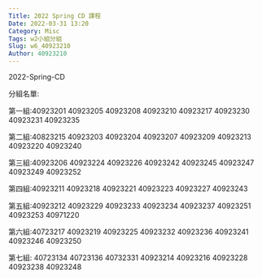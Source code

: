 ```yaml
---
Title: 2022 Spring CD 課程
Date: 2022-03-31 13:20
Category: Misc
Tags: w2小組分組
Slug: w6_40923210
Author: 40923210
---
```


2022-Spring-CD

<!-- PELICAN_END_SUMMARY -->
分組名單:

第一組:40923201 	40923205 40923208 40923210 40923217 40923230 40923231 40923235
	
第二組:40823215	40923203 40923204 40923207 40923209 40923213 40923220 40923240
	
第三組:40923206	40923224 40923226 40923242 40923245 40923247 40923249 40923252
	
第四組:40923211	40923218 40923221 40923223 40923227 40923243

第五組:40923212	40923229 40923233 40923234 40923237 40923251 40923253 40971220
	
第六組:40723217	40923219 40923225 40923232 40923236 40923241 40923246 40923250

第七組:
40723134 40723136 40732331 40923214 40923216 40923228 40923238 40923248	
